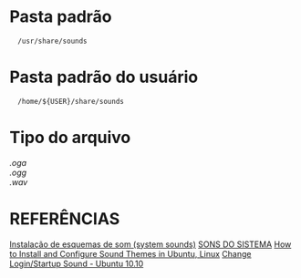# Pasta padrão
```
  /usr/share/sounds
```

# Pasta padrão do usuário
```
  /home/${USER}/share/sounds
```

# Tipo do arquivo
  *.oga*  
  *.ogg*  
  *.wav*

# REFERÊNCIAS
  [Instalação de esquemas de som (system sounds)](https://ubuntuforum-br.org/index.php?topic=36973.0)
  [SONS DO SISTEMA](https://www.vivaolinux.com.br/topico/Multimidia/Sons-do-sistema)
  [How to Install and Configure Sound Themes in Ubuntu, Linux](https://www.debugpoint.com/2018/08/how-install-sound-themes-ubuntu-linux/)
  [Change Login/Startup Sound - Ubuntu 10.10](https://www.youtube.com/watch?v=omByF8hD6EQ)
